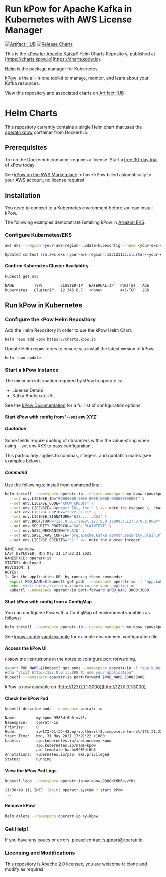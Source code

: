 # Run kPow for Apache Kafka in Kubernetes with AWS License Manager

[![Artifact HUB](https://img.shields.io/endpoint?url=https://artifacthub.io/badge/repository/kpow)](https://artifacthub.io/packages/search?repo=kpow)
[![Release Charts](https://github.com/operatr-io/kpow-helm-charts/actions/workflows/release.yml/badge.svg?branch=main)](https://github.com/operatr-io/kpow-helm-charts/actions/workflows/release.yml)

This is the [kPow for Apache Kafka®](https://kpow.io) Helm Charts Repository, published at [https://charts.kpow.io](https://charts.kpow.io).  

[Helm](https://helm.sh) is the package manager for Kubernetes.

[kPow](https://kpow.io) is the all-in-one toolkit to manage, monitor, and learn about your Kafka resources.

View this repository and associated charts on [ArtifactHUB](https://artifacthub.io/packages/search?repo=kpow).

# Helm Charts

This repository currently contains a single Helm chart that uses the [operatr/kpow](https://hub.docker.com/r/operatr/kpow) container from Dockerhub.

## Prerequisites

To run the Dockerhub container requires a license. Start a [free 30-day trial](https://kpow.io/try) of kPow today.

See [kPow on the AWS Marketplace](https://docs.kpow.io/installation/aws-marketplace) to have kPow billed automatically to your AWS account, no license required.   

## Installation

You need to connect to a Kubernetes environment before you can install kPow. 

The following examples demonstrate installing kPow in [Amazon EKS](https://aws.amazon.com/eks/).

### Configure Kubernetes/EKS 

```bash
aws eks --region <your-aws-region> update-kubeconfig --name <your-eks-cluster-name>

Updated context arn:aws:eks:<your-aws-region>:123123123:cluster/<your-eks-cluster-name> in /your/.kube/config
```

#### Confirm Kubernetes Cluster Availability

```bash
kubectl get svc

NAME         TYPE        CLUSTER-IP   EXTERNAL-IP   PORT(S)   AGE
kubernetes   ClusterIP   12.345.6.7   <none>        443/TCP   28h
```

## Run kPow in Kubernetes

### Configure the kPow Helm Repository

Add the Helm Repository in order to use the kPow Helm Chart.

```
helm repo add kpow https://charts.kpow.io
```

Update Helm repositories to ensure you install the latest version of kPow.

```
helm repo update
```

### Start a kPow Instance

The minimum information required by kPow to operate is:

* License Details
* Kafka Bootstrap URL

See the [kPow Documentation](https://docs.kpow.io) for a full list of configuration options.

#### Start kPow with config from '--set env.XYZ'

##### Quotation #####

Some fields require quoting of characters within the value-string when using --set env.XXX to pass configuration .

This particularly applies to commas, integers, and quotation marks (see examples below).

##### Command #####

Use the following to install from command line:

```bash
helm install --namespace operatr-io --create-namespace my-kpow kpow/kpow \
  --set env.LICENSE_ID="00000000-0000-0000-0000-000000000001" \
  --set env.LICENSE_CODE="KPOW_CREDIT" \
  --set env.LICENSEE="Operatr IO\, Inc." \ <-- note the escaped \, character
  --set env.LICENSE_EXPIRY="2022-01-01" \
  --set env.LICENSE_SIGNATURE="638......A51" \
  --set env.BOOTSTRAP="127.0.0.1:9092\,127.0.0.1:9093\,127.0.0.1:9094" \ <-- note the escaped \, characters
  --set env.SECURITY_PROTOCOL="SASL_PLAINTEXT" \
  --set env.SASL_MECHANISM="PLAIN" \
  --set env.SASL_JAAS_CONFIG="org.apache.kafka.common.security.plain.PlainLoginModule required username=\"user\" password=\"secret\";" \ <-- note the quoted quotes
  --set env.LICENSE_CREDITS="'7'" <-- note the quoted integer

NAME: my-kpow
LAST DEPLOYED: Mon May 31 17:22:21 2021
NAMESPACE: operatr-io
STATUS: deployed
REVISION: 1
NOTES:
1. Get the application URL by running these commands:
  export POD_NAME=$(kubectl get pods --namespace operatr-io -l "app.kubernetes.io/name=kpow,app.kubernetes.io/instance=my-kpow" -o jsonpath="{.items[0].metadata.name}")
  echo "Visit http://127.0.0.1:3000 to use your application"
  kubectl --namespace operatr-io port-forward $POD_NAME 3000:3000
```

#### Start kPow with config from a ConfigMap

You can configure kPow with a ConfigMap of environment variables as follows:

```bash
helm install --namespace operatr-io --create-namespace my-kpow kpow/kpow --set envFromConfigMap=kpow-config
```

See [kpow-config.yaml.example](./kpow-config.yaml.example) for example environment configuration file.

#### Access the kPow UI

Follow the instructions in the notes to configure port forwarding.

```bash
export POD_NAME=$(kubectl get pods --namespace operatr-io -l "app.kubernetes.io/name=kpow,app.kubernetes.io/instance=my-kpow" -o jsonpath="{.items[0].metadata.name}")
echo "Visit http://127.0.0.1:3000 to use your application"
kubectl --namespace operatr-io port-forward $POD_NAME 3000:3000
```

kPow is now available on [http://127.0.0.1:3000](http://127.0.0.1:3000).

#### Check the kPow Pod

```bash
kubectl describe pods --namespace operatr-io

Name:         my-kpow-9988df6b6-vvf8z
Namespace:    operatr-io
Priority:     0
Node:         ip-172-31-33-42.ap-southeast-2.compute.internal/172.31.33.42
Start Time:   Mon, 31 May 2021 17:22:22 +1000
Labels:       app.kubernetes.io/instance=my-kpow
              app.kubernetes.io/name=kpow
              pod-template-hash=9988df6b6
Annotations:  kubernetes.io/psp: eks.privileged
Status:       Running
```

#### View the kPow Pod Logs

```bash
kubectl logs --namespace operatr-io my-kpow-9988df6b6-vvf8z 

11:36:49.111 INFO  [main] operatr.system ? start kPow
...
```

#### Remove kPow

```bash
helm delete --namespace operatr-io my-kpow
```

### Get Help!

If you have any issues or errors, please contact support@operatr.io.

### Licensing and Modifications

This repository is Apache 2.0 licensed, you are welcome to clone and modify as required.
